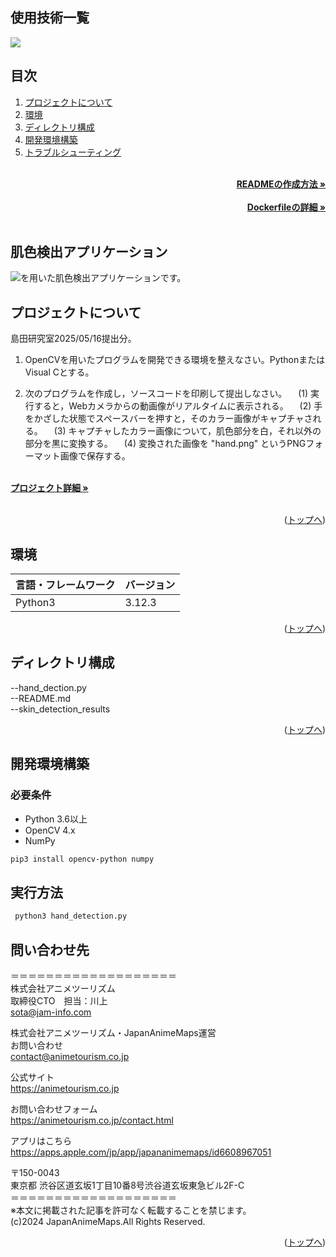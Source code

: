 <div id="top"></div>

## 使用技術一覧

<!-- シールド一覧 -->
<!-- 該当するプロジェクトの中から任意のものを選ぶ-->
<p style="display: inline">
  <!-- フロントエンドのフレームワーク一覧 -->
  <!-- バックエンドのフレームワーク一覧 -->
  <!-- バックエンドの言語一覧 -->
  <img src="https://img.shields.io/badge/-Python-F2C63C.svg?logo=python&style=for-the-badge">
  <!-- ミドルウェア一覧 -->
  <!-- インフラ一覧 -->
</p>

## 目次

1. [プロジェクトについて](#プロジェクトについて)
2. [環境](#環境)
3. [ディレクトリ構成](#ディレクトリ構成)
4. [開発環境構築](#開発環境構築)
5. [トラブルシューティング](#トラブルシューティング)

<!-- READMEの作成方法のドキュメントのリンク -->
<br />
<div align="right">
    <a href="READMEの作成方法のリンク"><strong>READMEの作成方法 »</strong></a>
</div>
<br />
<!-- Dockerfileのドキュメントのリンク -->
<div align="right">
    <a href="Dockerfileの詳細リンク"><strong>Dockerfileの詳細 »</strong></a>
</div>
<br />
<!-- プロジェクト名を記載 -->

## 肌色検出アプリケーション

 <img src="https://img.shields.io/badge/-Python-F2C63C.svg?logo=python&style=for-the-badge">を用いた肌色検出アプリケーションです。

<!-- プロジェクトについて -->

## プロジェクトについて

島田研究室2025/05/16提出分。
1. OpenCVを用いたプログラムを開発できる環境を整えなさい。PythonまたはVisual Cとする。

2. 次のプログラムを作成し，ソースコードを印刷して提出しなさい。
　(1) 実行すると，Webカメラからの動画像がリアルタイムに表示される。
　(2) 手をかざした状態でスペースバーを押すと，そのカラー画像がキャプチャされる。
　(3) キャプチャしたカラー画像について，肌色部分を白，それ以外の部分を黒に変換する。
　(4) 変換された画像を "hand.png" というPNGフォーマット画像で保存する。

<!-- プロジェクトの概要を記載 -->

  <p align="left">
    <br />
    <!-- プロジェクト詳細にBacklogのWikiのリンク -->
    <a href="https://classroom.google.com/c/NzE2MTUxMDc4NjY1/a/Nzc4Nzk2MTA5MjQy/details"><strong>プロジェクト詳細 »</strong></a>
    <br />
    <br />

<p align="right">(<a href="#top">トップへ</a>)</p>

## 環境

<!-- 言語、フレームワーク、ミドルウェア、インフラの一覧とバージョンを記載 -->

| 言語・フレームワーク  | バージョン |
| --------------------- | ---------- |
| Python3                | 3.12.3     |




<p align="right">(<a href="#top">トップへ</a>)</p>

## ディレクトリ構成

<!-- Treeコマンドを使ってディレクトリ構成を記載 -->

--hand_dection.py<br>
--README.md<br>
--skin_detection_results

<p align="right">(<a href="#top">トップへ</a>)</p>

## 開発環境構築

<!-- コンテナの作成方法、パッケージのインストール方法など、開発環境構築に必要な情報を記載 -->

### 必要条件
- Python 3.6以上
- OpenCV 4.x
- NumPy

```bash
pip3 install opencv-python numpy
```

## 実行方法
```bash
 python3 hand_detection.py 
```

## 問い合わせ先

＝＝＝＝＝＝＝＝＝＝＝＝＝＝＝＝＝＝＝<br>
株式会社アニメツーリズム<br>
取締役CTO　担当：川上<br>
sota@jam-info.com<br>

株式会社アニメツーリズム・JapanAnimeMaps運営<br>
お問い合わせ<br>
contact@animetourism.co.jp<br>

公式サイト<br>
https://animetourism.co.jp<br>

お問い合わせフォーム<br>
https://animetourism.co.jp/contact.html<br>

アプリはこちら<br>
https://apps.apple.com/jp/app/japananimemaps/id6608967051<br>

〒150-0043<br>
東京都 渋谷区道玄坂1丁目10番8号渋谷道玄坂東急ビル2F-C<br>
＝＝＝＝＝＝＝＝＝＝＝＝＝＝＝＝＝＝＝<br>
※本文に掲載された記事を許可なく転載することを禁じます。<br>
(c)2024 JapanAnimeMaps.All Rights Reserved.<br>

<p align="right">(<a href="#top">トップへ</a>)</p>
